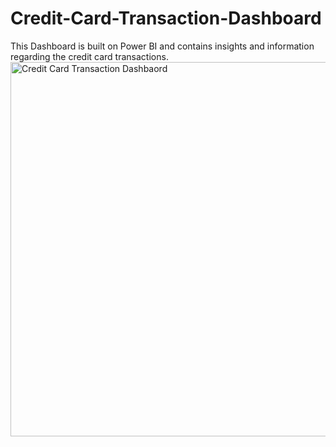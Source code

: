 # Credit-Card-Transaction-Dashboard
This Dashboard is built on Power BI and contains insights and information regarding the credit card transactions.
<img width="599" alt="Credit Card Transaction Dashbaord" src="https://github.com/user-attachments/assets/bc95df9a-51c5-4656-8784-3b9208449419" />
